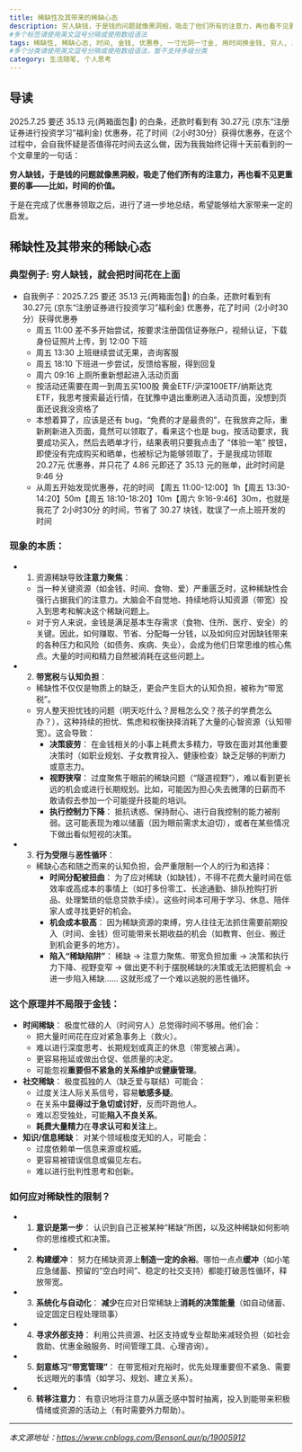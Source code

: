 ```yaml
---
title: 稀缺性及其带来的稀缺心态
description: 穷人缺钱，于是钱的问题就像黑洞般，吸走了他们所有的注意力，再也看不见更重要的事——比如，时间的价值。由此引发对 “稀缺性及其带来的稀缺心态” 的思考。
#多个标签请使用英文逗号分隔或使用数组语法
tags: 稀缺性, 稀缺心态, 时间, 金钱, 优惠券, 一寸光阴一寸金, 用时间换金钱, 穷人, 思维, 智慧
#多个分类请使用英文逗号分隔或使用数组语法，暂不支持多级分类
category: 生活随笔, 个人思考
---
```


## 导读

2025.7.25 要还 35.13 元(两箱面包🍞) 的白条，还款时看到有 30.27元 (京东“注册证券进行投资学习”福利金) 优惠券，花了时间（2小时30分）获得优惠券，在这个过程中，会自我怀疑是否值得花时间去这么做，因为我我始终记得十天前看到的一个文章里的一句话：

**穷人缺钱，于是钱的问题就像黑洞般，吸走了他们所有的注意力，再也看不见更重要的事——比如，时间的价值。**

于是在完成了优惠券领取之后，进行了进一步地总结，希望能够给大家带来一定的启发。


## **稀缺性**及其带来的**稀缺心态**

### 典型例子: 穷人缺钱，就会把时间花在上面 
  - 自我例子：2025.7.25 要还 35.13 元(两箱面包🍞) 的白条，还款时看到有 30.27元 (京东“注册证券进行投资学习”福利金) 优惠券，花了时间（2小时30分）获得优惠券
    - 周五 11:00 差不多开始尝试，按要求注册国信证券账户，视频认证，下载身份证照片上传，到 12:00 下班
    - 周五 13:30 上班继续尝试无果，咨询客服
    - 周五 18:10 下班进一步尝试，反馈给客服，得到回复
    - 周六 09:16 上厕所重新想起进入活动页面
    - 按活动还需要在周一到周五买100股 黄金ETF/沪深100ETF/纳斯达克ETF，我思考搜索最近行情，在犹豫中退出重刷进入活动页面，没想到页面还说我没资格了
    - 本想着算了，应该是还有 bug，“免费的才是最贵的”，在我放弃之际，重新刷新进入页面，竟然可以领取了，看来这个也是 bug，按活动要求，我要成功买入，然后去晒单才行，结果表明只要我点击了 “体验一笔” 按钮，即使没有完成购买和晒单，也被标记为能够领取了，于是我成功领取 20.27元 优惠券，并只花了 4.86 元即还了 35.13 元的账单，此时时间是 9:46 分
    - 从周五开始发现优惠券，花的时间 【周五 11:00-12:00】1h【周五 13:30-14:20】50m【周五 18:10-18:20】10m【周六 9:16-9:46】30m，也就是我花了 2小时30分 的时间，节省了 30.27 块钱，耽误了一点上班开发的时间
### 现象的本质：
  - 1. 资源稀缺导致**注意力聚焦**：
    - 当一种关键资源（如金钱、时间、食物、爱）严重匮乏时，这种稀缺性会强行占据我们的注意力。大脑会不自觉地、持续地将认知资源（带宽）投入到思考和解决这个稀缺问题上。
    - 对于穷人来说，金钱是满足基本生存需求（食物、住所、医疗、安全）的关键。因此，如何赚取、节省、分配每一分钱，以及如何应对因缺钱带来的各种压力和风险（如债务、疾病、失业），会成为他们日常思维的核心焦点。大量的时间和精力自然被消耗在这些问题上。
  - 2. **带宽税**与**认知负担**：
    - 稀缺性不仅仅是物质上的缺乏，更会产生巨大的认知负担，被称为“带宽税”。
    - 穷人整天担忧钱的问题（明天吃什么？房租怎么交？孩子的学费怎么办？），这种持续的担忧、焦虑和权衡抉择消耗了大量的心智资源（认知带宽）。这会导致：
      - **决策疲劳**： 在金钱相关的小事上耗费太多精力，导致在面对其他重要决策时（如职业规划、子女教育投入、健康检查）缺乏足够的判断力或意志力。
      - **视野狭窄**： 过度聚焦于眼前的稀缺问题（“隧道视野”），难以看到更长远的机会或进行长期规划。比如，可能因为担心失去微薄的日薪而不敢请假去参加一个可能提升技能的培训。
      - **执行控制力下降**： 抵抗诱惑、保持耐心、进行自我控制的能力被削弱。这可能表现为难以储蓄（因为眼前需求太迫切），或者在某些情况下做出看似短视的决策。
  - 3. **行为受限**与**恶性循环**：
    - 稀缺心态和随之而来的认知负担，会严重限制一个人的行为和选择：
      - **时间分配被扭曲**： 为了应对稀缺（如缺钱），不得不花费大量时间在低效率或高成本的事情上（如打多份零工、长途通勤、排队抢购打折品、处理繁琐的低息贷款手续）。这些时间本可用于学习、休息、陪伴家人或寻找更好的机会。
      - **机会成本极高**： 因为稀缺资源的束缚，穷人往往无法抓住需要前期投入（时间、金钱）但可能带来长期收益的机会（如教育、创业、搬迁到机会更多的地方）。
      - **陷入“稀缺陷阱”**： 稀缺 -> 注意力聚焦、带宽负担加重 -> 决策和执行力下降、视野变窄 -> 做出更不利于摆脱稀缺的决策或无法把握机会 -> 进一步陷入稀缺…… 这就形成了一个难以逃脱的恶性循环。
### 这个原理并不局限于金钱：
  - **时间稀缺**： 极度忙碌的人（时间穷人）总觉得时间不够用。他们会：
    - 把大量时间花在应对紧急事务上（救火）。
    - 难以进行深度思考、长期规划或真正的休息（带宽被占满）。
    - 更容易拖延或做出仓促、低质量的决定。
    - 可能忽视**重要但不紧急的关系维护**或**健康管理**。
  - **社交稀缺**： 极度孤独的人（缺乏爱与联结）可能会：
    - 过度关注人际关系信号，容易**敏感多疑**。
    - 在关系中**显得过于急切或讨好**，反而吓跑他人。
    - 难以忍受独处，可能**陷入不良关系**。
    - **耗费大量精力**在**寻求认可和关注**上。
  - **知识/信息稀缺**： 对某个领域极度无知的人，可能会：
    - 过度依赖单一信息来源或权威。
    - 更容易被错误信息或偏见左右。
    - 难以进行批判性思考和创新。
### 如何应对稀缺性的限制？
  - 1. **意识是第一步**： 认识到自己正被某种“稀缺”所困，以及这种稀缺如何影响你的思维模式和决策。
  - 2. **构建缓冲**： 努力在稀缺资源上**制造一定的余裕**。哪怕一点点**缓冲**（如小笔应急储蓄、预留的“空白时间”、稳定的社交支持）都能打破恶性循环，释放带宽。
  - 3. **系统化与自动化**： **减少**在应对日常稀缺上**消耗的决策能量**（如自动储蓄、设定固定日程处理琐事）
  - 4. **寻求外部支持**： 利用公共资源、社区支持或专业帮助来减轻负担（如社会救助、优惠金融服务、时间管理工具、心理咨询）。
  - 5. **刻意练习“带宽管理”**： 在带宽相对充裕时，优先处理重要但不紧急、需要长远眼光的事情（如学习、规划、建立关系）。
  - 6. **转移注意力**： 有意识地将注意力从匮乏感中暂时抽离，投入到能带来积极情绪或资源的活动上（有时需要外力帮助）。


-------------------------

*本文源地址：https://www.cnblogs.com/BensonLaur/p/19005912*




